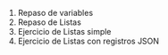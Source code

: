 1. Repaso de variables
2. Repaso de Listas
3. Ejercicio de Listas simple
4. Ejercicio de Listas con registros JSON
